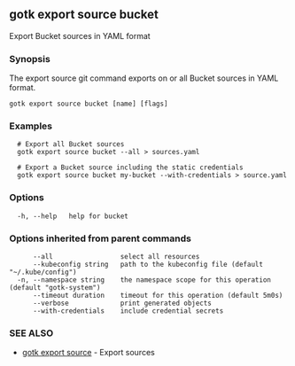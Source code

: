 ## gotk export source bucket

Export Bucket sources in YAML format

### Synopsis

The export source git command exports on or all Bucket sources in YAML format.

```
gotk export source bucket [name] [flags]
```

### Examples

```
  # Export all Bucket sources
  gotk export source bucket --all > sources.yaml

  # Export a Bucket source including the static credentials
  gotk export source bucket my-bucket --with-credentials > source.yaml

```

### Options

```
  -h, --help   help for bucket
```

### Options inherited from parent commands

```
      --all                 select all resources
      --kubeconfig string   path to the kubeconfig file (default "~/.kube/config")
  -n, --namespace string    the namespace scope for this operation (default "gotk-system")
      --timeout duration    timeout for this operation (default 5m0s)
      --verbose             print generated objects
      --with-credentials    include credential secrets
```

### SEE ALSO

* [gotk export source](gotk_export_source.md)	 - Export sources

